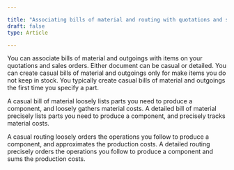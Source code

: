 ```yaml
---

title: "Associating bills of material and routing with quotations and sales orders"
draft: false
type: Article

---
```


You can associate bills of material and outgoings with items on your quotations and sales orders. Either document can be casual or detailed. You can create casual bills of material and outgoings only for make items you do not keep in stock. You typically create casual bills of material and outgoings the first time you specify a part.

A casual bill of material loosely lists parts you need to produce a component, and loosely gathers material costs. A detailed bill of material precisely lists parts you need to produce a component, and precisely tracks material costs.

A casual routing loosely orders the operations you follow to produce a component, and approximates the production costs. A detailed routing precisely orders the operations you follow to produce a component and sums the production costs.

​